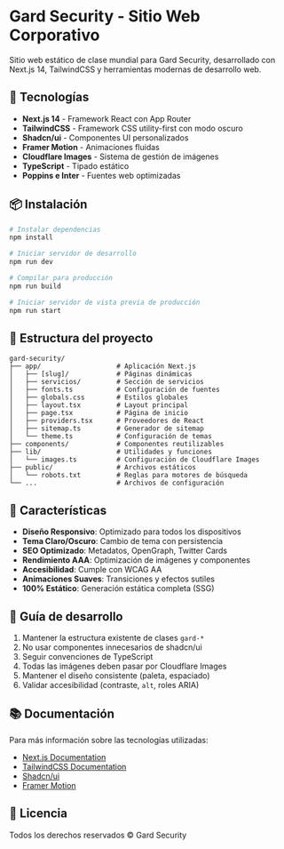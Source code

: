 # Gard Security - Sitio Web Corporativo

Sitio web estático de clase mundial para Gard Security, desarrollado con Next.js 14, TailwindCSS y herramientas modernas de desarrollo web.

## 🚀 Tecnologías

- **Next.js 14** - Framework React con App Router
- **TailwindCSS** - Framework CSS utility-first con modo oscuro
- **Shadcn/ui** - Componentes UI personalizados
- **Framer Motion** - Animaciones fluidas
- **Cloudflare Images** - Sistema de gestión de imágenes
- **TypeScript** - Tipado estático
- **Poppins e Inter** - Fuentes web optimizadas

## 📦 Instalación

```bash
# Instalar dependencias
npm install

# Iniciar servidor de desarrollo
npm run dev

# Compilar para producción
npm run build

# Iniciar servidor de vista previa de producción
npm run start
```

## 🧰 Estructura del proyecto

```
gard-security/
├── app/                   # Aplicación Next.js
│   ├── [slug]/            # Páginas dinámicas
│   ├── servicios/         # Sección de servicios
│   ├── fonts.ts           # Configuración de fuentes
│   ├── globals.css        # Estilos globales
│   ├── layout.tsx         # Layout principal
│   ├── page.tsx           # Página de inicio
│   ├── providers.tsx      # Proveedores de React
│   ├── sitemap.ts         # Generador de sitemap
│   └── theme.ts           # Configuración de temas
├── components/            # Componentes reutilizables
├── lib/                   # Utilidades y funciones
│   └── images.ts          # Configuración de Cloudflare Images
├── public/                # Archivos estáticos
│   └── robots.txt         # Reglas para motores de búsqueda
└── ...                    # Archivos de configuración
```

## 🎨 Características

- **Diseño Responsivo**: Optimizado para todos los dispositivos
- **Tema Claro/Oscuro**: Cambio de tema con persistencia
- **SEO Optimizado**: Metadatos, OpenGraph, Twitter Cards
- **Rendimiento AAA**: Optimización de imágenes y componentes
- **Accesibilidad**: Cumple con WCAG AA
- **Animaciones Suaves**: Transiciones y efectos sutiles
- **100% Estático**: Generación estática completa (SSG)

## 📝 Guía de desarrollo

1. Mantener la estructura existente de clases `gard-*`
2. No usar componentes innecesarios de shadcn/ui
3. Seguir convenciones de TypeScript
4. Todas las imágenes deben pasar por Cloudflare Images
5. Mantener el diseño consistente (paleta, espaciado)
6. Validar accesibilidad (contraste, `alt`, roles ARIA)

## 📚 Documentación

Para más información sobre las tecnologías utilizadas:

- [Next.js Documentation](https://nextjs.org/docs)
- [TailwindCSS Documentation](https://tailwindcss.com/docs)
- [Shadcn/ui](https://ui.shadcn.com)
- [Framer Motion](https://www.framer.com/motion)

## 📄 Licencia

Todos los derechos reservados © Gard Security 